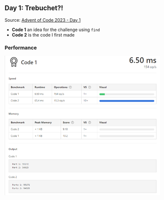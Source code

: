 
## Day 1: Trebuchet?!

Source: [Advent of Code 2023 - Day 1](https://adventofcode.com/2023/day/1)

- **Code 1** an idea for the challenge using `find`
- **Code 2** is the code I first made

### Performance

![Hola](../assets/Day1Performance.png)
